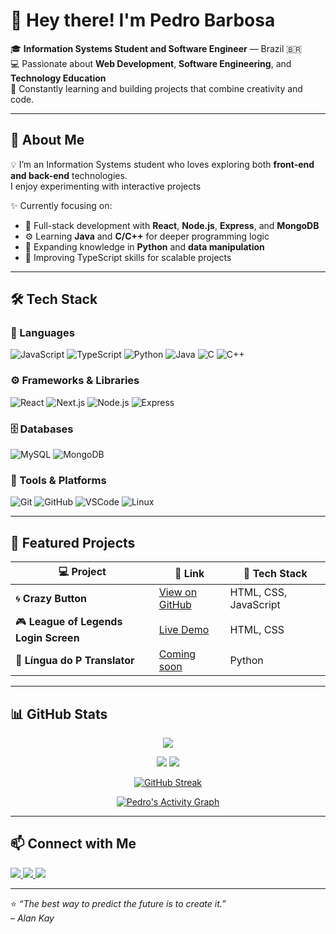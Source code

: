 # 👋 Hey there! I'm Pedro Barbosa

🎓 **Information Systems Student and Software Engineer** — Brazil 🇧🇷  
💻 Passionate about **Web Development**, **Software Engineering**, and **Technology Education**  
🚀 Constantly learning and building projects that combine creativity and code.

---

## 🧠 About Me

💡 I’m an Information Systems student who loves exploring both **front-end and back-end** technologies.  
I enjoy experimenting with interactive projects 

✨ Currently focusing on:
- 🧩 Full-stack development with **React**, **Node.js**, **Express**, and **MongoDB**
- ⚙️ Learning **Java** and **C/C++** for deeper programming logic
- 🐍 Expanding knowledge in **Python** and **data manipulation**
- 🧠 Improving TypeScript skills for scalable projects

---

## 🛠️ Tech Stack

### 💬 Languages  
![JavaScript](https://img.shields.io/badge/JavaScript-F7E018?style=for-the-badge&logo=javascript&logoColor=black)
![TypeScript](https://img.shields.io/badge/TypeScript-3178C6?style=for-the-badge&logo=typescript&logoColor=white)
![Python](https://img.shields.io/badge/Python-3670A0?style=for-the-badge&logo=python&logoColor=ffdd54)
![Java](https://img.shields.io/badge/Java-ED8B00?style=for-the-badge&logo=openjdk&logoColor=white)
![C](https://img.shields.io/badge/C-00599C?style=for-the-badge&logo=c&logoColor=white)
![C++](https://img.shields.io/badge/C++-00599C?style=for-the-badge&logo=cplusplus&logoColor=white)

### ⚙️ Frameworks & Libraries  
![React](https://img.shields.io/badge/React-61DAFB?style=for-the-badge&logo=react&logoColor=black)
![Next.js](https://img.shields.io/badge/Next.js-000000?style=for-the-badge&logo=nextdotjs&logoColor=white)
![Node.js](https://img.shields.io/badge/Node.js-339933?style=for-the-badge&logo=nodedotjs&logoColor=white)
![Express](https://img.shields.io/badge/Express-000000?style=for-the-badge&logo=express&logoColor=white)

### 🗄️ Databases  
![MySQL](https://img.shields.io/badge/MySQL-005C84?style=for-the-badge&logo=mysql&logoColor=white)
![MongoDB](https://img.shields.io/badge/MongoDB-4EA94B?style=for-the-badge&logo=mongodb&logoColor=white)

### 🧰 Tools & Platforms  
![Git](https://img.shields.io/badge/Git-F05032?style=for-the-badge&logo=git&logoColor=white)
![GitHub](https://img.shields.io/badge/GitHub-181717?style=for-the-badge&logo=github&logoColor=white)
![VSCode](https://img.shields.io/badge/VS%20Code-0078D4?style=for-the-badge&logo=visualstudiocode&logoColor=white)
![Linux](https://img.shields.io/badge/Linux-FCC624?style=for-the-badge&logo=linux&logoColor=black)

---

## 🌟 Featured Projects

| 💻 Project | 🔗 Link | 🧩 Tech Stack |
|-------------|----------|---------------|
| 🌀 **Crazy Button** | [View on GitHub](https://github.com/PedroBarbosa239/Crazy-Button) | HTML, CSS, JavaScript |
| 🎮 **League of Legends Login Screen** | [Live Demo](https://pedrobarbosa239.github.io/Tela-Login-League-of-Legends-HTML-CSS/) | HTML, CSS |
| 🧠 **Língua do P Translator** | [Coming soon](https://github.com/PedroBarbosa239) | Python |

---

## 📊 GitHub Stats

<div align="center">

[![](https://github-profile-summary-cards.vercel.app/api/cards/profile-details?username=PedroBarbosa239&theme=tokyonight)](https://github.com/vn7n24fzkq/github-profile-summary-cards)

[![](https://github-profile-summary-cards.vercel.app/api/cards/repos-per-language?username=PedroBarbosa239&theme=tokyonight)](https://github.com/vn7n24fzkq/github-profile-summary-cards)
[![](https://github-profile-summary-cards.vercel.app/api/cards/stats?username=PedroBarbosa239&theme=tokyonight)](https://github.com/vn7n24fzkq/github-profile-summary-cards)

[![GitHub Streak](https://streak-stats.demolab.com?user=PedroBarbosa239&theme=tokyonight&hide_border=true)](https://git.io/streak-stats)

[![Pedro's Activity Graph](https://github-readme-activity-graph.vercel.app/graph?username=PedroBarbosa239&theme=tokyo-night)](https://github.com/ashutosh00710/github-readme-activity-graph)

</div>

---

## 📫 Connect with Me

<a href="https://www.linkedin.com/in/pedro-barbosa239" target="_blank">
  <img src="https://img.shields.io/badge/-LinkedIn-%230077B5?style=for-the-badge&logo=linkedin&logoColor=white"/>
</a>
<a href="mailto:pedrobarbosa239@gmail.com">
  <img src="https://img.shields.io/badge/-Gmail-%23333?style=for-the-badge&logo=gmail&logoColor=white"/>
</a>
<a href="https://www.instagram.com/pedrobarbosa239/" target="_blank">
  <img src="https://img.shields.io/badge/-Instagram-%23E4405F?style=for-the-badge&logo=instagram&logoColor=white"/>
</a>

---

⭐ *“The best way to predict the future is to create it.”*  
– *Alan Kay*
